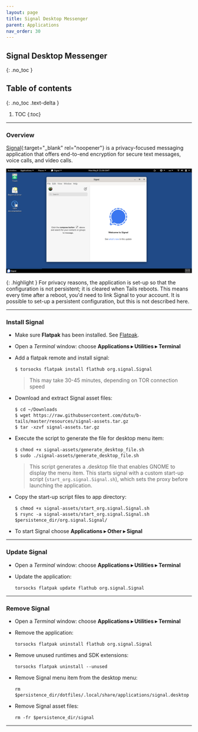 ```yaml
---
layout: page
title: Signal Desktop Messenger
parent: Applications
nav_order: 30
---
```


## Signal Desktop Messenger
{: .no_toc }

## Table of contents
{: .no_toc .text-delta }

1. TOC
{:toc}

---
### Overview

[Signal](https://signal.org/){:target="_blank" rel="noopener"} is a privacy-focused messaging application that offers end-to-end encryption for secure text messages, voice calls, and video calls.


![signal.png](/images/signal.png)

{: .highlight }
For privacy reasons, the application is set-up so that the configuration is not persistent; it is cleared when Tails reboots. This means every time after a reboot, you'd need to link Signal to your account. It is possible to set-up a persistent configuration, but this is not described here.

---
### Install Signal

* Make sure **Flatpak** has been installed. See [Flatpak](/guide/utils/flatpak.html).


* Open a _Terminal_ window:  choose **Applications ▸ Utilities ▸ Terminal**


* Add a flatpak remote and install signal:
  ```shell
  $ torsocks flatpak install flathub org.signal.Signal
  ```
  > This may take 30-45 minutes, depending on TOR connection speed


* Download and extract Signal asset files:
  ```shell
  $ cd ~/Downloads
  $ wget https://raw.githubusercontent.com/dutu/b-tails/master/resources/signal-assets.tar.gz
  $ tar -xzvf signal-assets.tar.gz
  ```


* Execute the script to generate the file for desktop menu item:
  ```shell
  $ chmod +x signal-assets/generate_desktop_file.sh
  $ sudo ./signal-assets/generate_desktop_file.sh
  ```
  > This script generates a .desktop file that enables GNOME to display the menu item. This starts signal with a custom start-up script (`start_org.signal.Signal.sh`), which sets the proxy before launching the application.


* Copy the start-up script files to app directory:
  ```shell
  $ chmod +x signal-assets/start_org.signal.Signal.sh
  $ rsync -a signal-assets/start_org.signal.Signal.sh $persistence_dir/org.signal.Signal/
  ```


* To start Signal choose **Applications ▸ Other ▸ Signal**


---

### Update Signal

* Open a _Terminal_ window:  choose **Applications ▸ Utilities ▸ Terminal**


* Update the application:
  ```shell
  torsocks flatpak update flathub org.signal.Signal
  ```
  
---

### Remove Signal

* Open a _Terminal_ window:  choose **Applications ▸ Utilities ▸ Terminal**


* Remove the application:
  ```shell
  torsocks flatpak uninstall flathub org.signal.Signal
  ```


* Remove unused runtimes and SDK extensions:
  ```shell
  torsocks flatpak uninstall --unused
  ```
  

* Remove Signal menu item from the desktop menu:
  ```shell
  rm $persistence_dir/dotfiles/.local/share/applications/signal.desktop
  ```

* Remove Signal asset files:
  ```shell
  rm -fr $persistence_dir/signal
  ```

--- 
